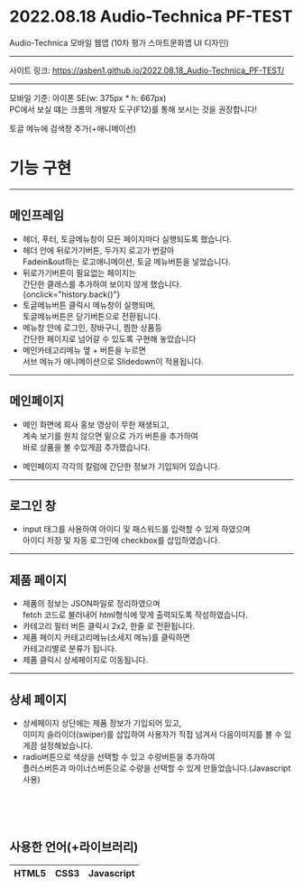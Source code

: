 # 2022.08.18 Audio-Technica PF-TEST
Audio-Technica 모바일 웹앱
(10차 평가 스마트문화앱 UI 디자인)

------------------------------

사이트 링크: https://asben1.github.io/2022.08.18_Audio-Technica_PF-TEST/

------------------------------

모바일 기준: 아이폰 SE(w: 375px * h: 667px)<br>
PC에서 보실 떄는 크롬의 개발자 도구(F12)를 통해 보시는 것을 권장합니다!

토글 메뉴에 검색창 추가(+애니메이션)


# 기능 구현

-----------------
## 메인프레임

 - 헤더, 푸터, 토글메뉴창이 모든 페이지마다 실행되도록 했습니다.
 - 헤더 안에 뒤로가기버튼, 두가지 로고가 번갈아<br>
 Fadein&out하는 로고애니메이션, 토글 메뉴버튼을 넣었습니다.
 - 뒤로가기버튼이 필요없는 페이지는<br>
 간단한 클래스를 추가하여 보이지 않게 했습니다.  <br>{onclick="history.back()"}
 - 토글메뉴버튼 클릭시 메뉴창이 실행되며,<br>
 토글메뉴버튼은 닫기버튼으로 전환됩니다.
 - 메뉴창 안에 로그인, 장바구니, 찜한 상품등<br>
 간단한 페이지로 넘어갈 수 있도록 구현해 놓았습니다
 - 메인카테고리메뉴 옆 + 버튼을 누르면<br>
 서브 메뉴가 애니메이션으로 Slidedown이 적용됩니다.

------------------
## 메인페이지

* 메인 화면에 회사 홍보 영상이 무한 재생되고,<br>
계속 보기를 원치 않으면 밑으로 가기 버튼을 추가하여<br>
바로 상품을 볼 수있게끔 추가했습니다.

* 메인페이지 각각의 칼럼에 간단한 정보가 기입되어 있습니다.

-------------------
## 로그인 창
 
- input 태그를 사용하여 아이디 및 패스워드를 입력할 수 있게 하였으며<br>
아이디 저장 및 자동 로그인에 checkbox를 삽입하였습니다.

------------------
## 제품 페이지

- 제품의 정보는 JSON파일로 정리하였으며<br>
fetch 코드로 불러내어 html형식에 맞게 출력되도록 작성하였습니다.
- 카테고리 필터 버튼 클릭시 2x2, 한줄 로 전환됩니다.
- 제품 페이지 카테고리메뉴(소세지 메뉴)를 클릭하면<br>
카테고리별로 분류가 됩니다.
- 제품 클릭시 상세페이지로 이동됩니다.

------------------
## 상세 페이지

- 상세페이지 상단에는 제품 정보가 기입되어 있고,<br>
이미지 슬라이더(swiper)를 삽입하여 사용자가 직접 넘겨서 다음이미지를 볼 수 있게끔 설정해놨습니다.<br>
- radio버튼으로 색상을 선택할 수 있고 수량버튼을 추가하여<br>
플러스버튼과 마이너스버튼으로 수량을 선택할 수 있게 만들었습니다.(Javascript 사용)
<br>
<br>
<br>

## 사용한 언어(+라이브러리)
|HTML5|CSS3|Javascript|
|---|---|---|
